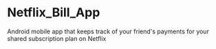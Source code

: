 # Netflix_Bill_App
Android mobile app that keeps track of your friend's payments for your shared subscription plan on Netflix
